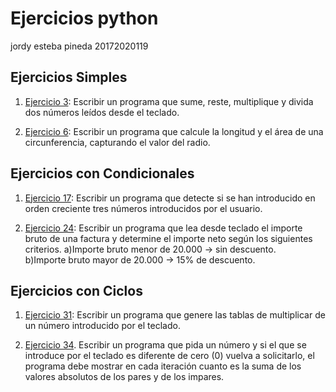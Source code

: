 # Ejercicios python
jordy esteba pineda 20172020119

## Ejercicios Simples

1) [Ejercicio 3](https://github.com/jordyPineda/python/blob/master/python/ejercicio3.py): Escribir un programa que sume, reste, multiplique y divida dos números leídos desde el
teclado.



2) [Ejercicio 6](https://github.com/jordyPineda/python/blob/master/python/ejercicio6.py): Escribir un programa que calcule la longitud y el área de una circunferencia, capturando el valor del radio.


## Ejercicios con Condicionales

1) [Ejercicio 17](https://github.com/jordyPineda/python/blob/master/python/ejercicio_17.py): Escribir un programa que detecte si se han introducido en orden creciente tres números introducidos por el usuario.

2) [Ejercicio 24](https://github.com/jordyPineda/python/blob/master/python/ejercicio_24.py): Escribir un programa que lea desde teclado el importe bruto de una factura y determine el importe neto según los siguientes criterios.
   a)Importe bruto menor de 20.000 -> sin descuento.    
   b)Importe bruto mayor de 20.000 -> 15% de descuento.
   
## Ejercicios con Ciclos

1) [Ejercicio 31](https://github.com/jordyPineda/python/blob/master/python/ejercicio_31.py): Escribir un programa que genere las tablas de multiplicar de un número introducido por el teclado. 

2) [Ejercicio 34](https://github.com/jordyPineda/python/blob/master/python/ejercicio_34.py). Escribir un programa que pida un número y si el que se introduce por el teclado es diferente de cero (0) vuelva a solicitarlo, el programa debe mostrar en cada iteración cuanto es la suma de los valores absolutos de los pares y de los impares.




